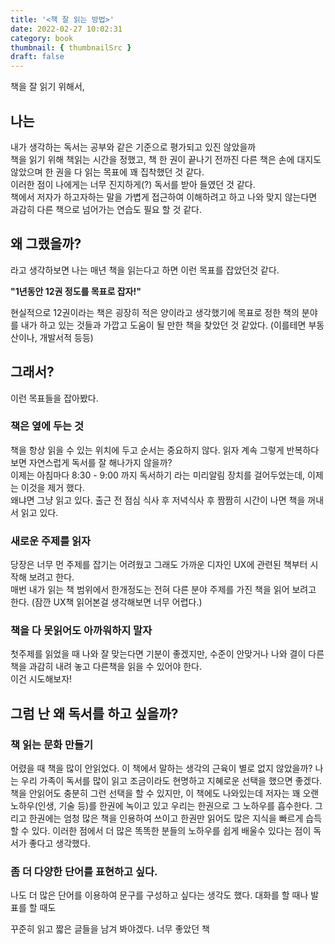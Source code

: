 ```yaml
---
title: '<책 잘 읽는 방법>'
date: 2022-02-27 10:02:31
category: book
thumbnail: { thumbnailSrc }
draft: false
---
```

책을 잘 읽기 위해서,
<!-- 
글자를 읽지 말고 생각을 읽자
:

책 자체를 한권 한권 소화하려고 저자의 생각을 읽

한번에 많은 책을 읽어라
당장에 주제와 관계없는 주제로 3권이상 읽기
아이와 놀이하듯 친해지기
생각의 근육을 키우기 -->

## 나는
내가 생각하는 독서는 공부와 같은 기준으로 평가되고 있진 않았을까 <br />
책을 읽기 위해 책읽는 시간을 정했고, 책 한 권이 끝나기 전까진 다른 책은 손에 대지도 않았으며 한 권을 다 읽는 목표에 꽤 집착했던 것 같다. <br />
이러한 점이 나에게는 너무 진지하게(?) 독서를 받아 들였던 것 같다. <br />
책에서 저자가 하고자하는 말을 가볍게 접근하여 이해하려고 하고 나와 맞지 않는다면 과감히 다른 책으로 넘어가는 연습도 필요 할 것 같다.<br />

## 왜 그랬을까?
라고 생각하보면
나는 매년 책을 읽는다고 하면 이런 목표를 잡았던것 같다.

__"1년동안 12권 정도를 목표로 잡자!"__

현실적으로 12권이라는 책은 굉장히 적은 양이라고 생각했기에 목표로 정한 책의 분야를 내가 하고 있는 것들과 가깝고 도움이 될 만한 책을 찾았던 것 같았다. (이를테면 부동산이나, 개발서적 등등)

## 그래서?
이런 목표들을 잡아봤다.
### 책은 옆에 두는 것
책을 항상 읽을 수 있는 위치에 두고 순서는 중요하지 않다. 읽자 계속 그렇게 반복하다보면 자연스럽게 독서를 잘 해나가지 않을까? <br />
이제는 아침마다 8:30 - 9:00 까지 독서하기 라는 미리알림 장치를 걸어두었는데, 이제는 이것을 제거 했다. <br /> 
왜냐면 그냥 읽고 있다. 출근 전 점심 식사 후 저녁식사 후 짬짬히 시간이 나면 책을 꺼내서 읽고 있다.
   
### 새로운 주제를 읽자
당장은 너무 먼 주제를 잡기는 어려웠고 그래도 가까운 디자인 UX에 관련된 책부터 시작해 보려고 한다. <br />
매번 내가 읽는 책 범위에서 한개정도는 전혀 다른 분야 주제를 가진 책을 읽어 보려고 한다.
(잠깐 UX책 읽어본걸 생각해보면 너무 어렵다.)

### 책을 다 못읽어도 아까워하지 말자
첫주제를 읽었을 때 나와 잘 맞는다면 기분이 좋겠지만, 수준이 안맞거나 나와 결이 다른 책을 과감히 내려 놓고 다른책을 읽을 수 있어야 한다. <br />
이건 시도해보자!

## 그럼 난 왜 독서를 하고 싶을까?
### 책 읽는 문화 만들기
어렸을 때 책을 많이 안읽었다. 이 책에서 말하는 생각의 근육이 별로 없지 않았을까? 
나는 우리 가족이 독서를 많이 읽고 조금이라도 현명하고 지혜로운 선택을 했으면 좋겠다. 책을 안읽어도 충분히 그런 선택을 할 수 있지만, 이 책에도 나와있는데
저자는 꽤 오랜 노하우(인생, 기술 등)를 한권에 녹이고 있고 우리는 한권으로 그 노하우를 흡수한다. 그리고 한권에는 엄청 많은 책을 인용하여 쓰이고 한권만 읽어도 많은 지식을 빠르게 습득 할 수 있다. 이러한 점에서 더 많은 똑똑한 분들의 노하우를 쉽게 배울수 있다는 점이 독서가 좋다고 생각했다.

### 좀 더 다양한 단어를 표현하고 싶다.
나도 더 많은 단어를 이용하여 문구를 구성하고 싶다는 생각도 했다. 대화를 할 때나 발표를 할 때도

꾸준히 읽고 짧은 글들을 남겨 봐야겠다. 너무 좋았던 책